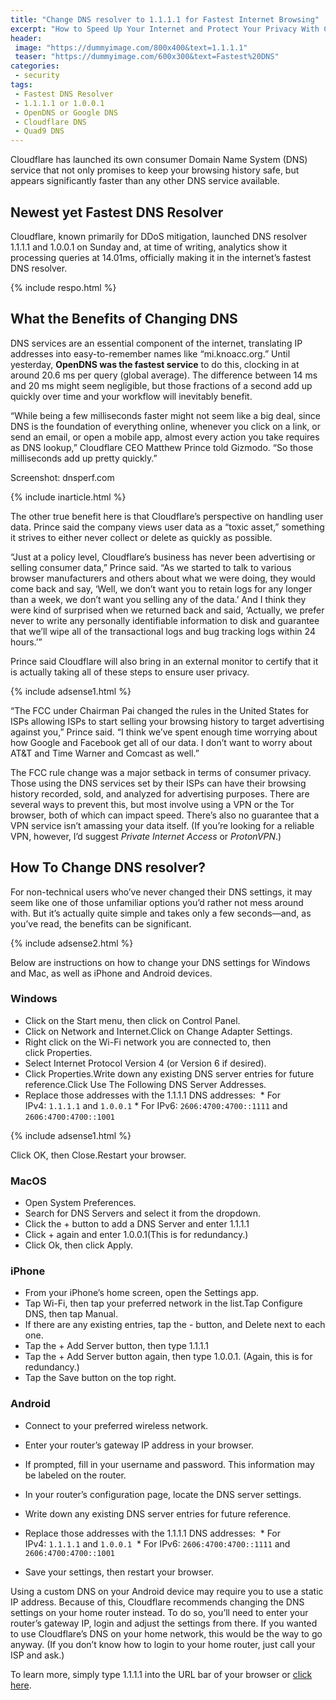 ```yaml
---
title: "Change DNS resolver to 1.1.1.1 for Fastest Internet Browsing"
excerpt: "How to Speed Up Your Internet and Protect Your Privacy With Cloudflare's New DNS Service"
header:
 image: "https://dummyimage.com/800x400&text=1.1.1.1"
 teaser: "https://dummyimage.com/600x300&text=Fastest%20DNS"
categories:
 - security
tags:
 - Fastest DNS Resolver
 - 1.1.1.1 or 1.0.0.1
 - OpenDNS or Google DNS
 - Cloudflare DNS
 - Quad9 DNS
---
```

Cloudflare has launched its own consumer Domain Name System (DNS) service that not only promises to keep your browsing history safe, but appears significantly faster than any other DNS service available.

## Newest yet Fastest DNS Resolver

Cloudflare, known primarily for DDoS mitigation, launched DNS resolver 1.1.1.1 and 1.0.0.1 on Sunday and, at time of writing, analytics show it processing queries at 14.01ms, officially making it in the internet’s fastest DNS resolver.

{% include respo.html %}

## What the Benefits of Changing DNS

DNS services are an essential component of the internet, translating IP addresses into easy-to-remember names like “mi.knoacc.org.” Until yesterday, **OpenDNS was the fastest service** to do this, clocking in at around 20.6 ms per query (global average). The difference between 14 ms and 20 ms might seem negligible, but those fractions of a second add up quickly over time and your workflow will inevitably benefit.

“While being a few milliseconds faster might not seem like a big deal, since DNS is the foundation of everything online, whenever you click on a link, or send an email, or open a mobile app, almost every action you take requires as DNS lookup,” Cloudflare CEO Matthew Prince told Gizmodo. “So those milliseconds add up pretty quickly.”

Screenshot: dnsperf.com

{% include inarticle.html %}

The other true benefit here is that Cloudflare’s perspective on handling user data. Prince said the company views user data as a “toxic asset,” something it strives to either never collect or delete as quickly as possible.

“Just at a policy level, Cloudflare’s business has never been advertising or selling consumer data,” Prince said. “As we started to talk to various browser manufacturers and others about what we were doing, they would come back and say, ‘Well, we don’t want you to retain logs for any longer than a week, we don’t want you selling any of the data.’ And I think they were kind of surprised when we returned back and said, ‘Actually, we prefer never to write any personally identifiable information to disk and guarantee that we’ll wipe all of the transactional logs and bug tracking logs within 24 hours.’”

Prince said Cloudflare will also bring in an external monitor to certify that it is actually taking all of these steps to ensure user privacy.

{% include adsense1.html %}

“The FCC under Chairman Pai changed the rules in the United States for ISPs allowing ISPs to start selling your browsing history to target advertising against you,” Prince said. “I think we’ve spent enough time worrying about how Google and Facebook get all of our data. I don’t want to worry about AT&T and Time Warner and Comcast as well.”

The FCC rule change was a major setback in terms of consumer privacy. Those using the DNS services set by their ISPs can have their browsing history recorded, sold, and analyzed for advertising purposes. There are several ways to prevent this, but most involve using a VPN or the Tor browser, both of which can impact speed. There’s also no guarantee that a VPN service isn’t amassing your data itself. (If you’re looking for a reliable VPN, however, I’d suggest _Private Internet Access_ or _ProtonVPN_.)

## How To Change DNS resolver?

For non-technical users who’ve never changed their DNS settings, it may seem like one of those unfamiliar options you’d rather not mess around with. But it’s actually quite simple and takes only a few seconds—and, as you’ve read, the benefits can be significant. 

{% include adsense2.html %}

Below are instructions on how to change your DNS settings for Windows and Mac, as well as iPhone and Android devices.

### Windows

- Click on the Start menu, then click on Control Panel.
- Click on Network and Internet.Click on Change Adapter Settings.
- Right click on the Wi-Fi network you are connected to, then click Properties.
- Select Internet Protocol Version 4 (or Version 6 if desired).
- Click Properties.Write down any existing DNS server entries for future reference.Click Use The Following DNS Server Addresses.
- Replace those addresses with the 1.1.1.1 DNS addresses: 
  * For IPv4: `1.1.1.1` and `1.0.0.1`
  * For IPv6: `2606:4700:4700::1111` and `2606:4700:4700::1001`

{% include adsense1.html %}

Click OK, then Close.Restart your browser.

### MacOS

- Open System Preferences.
- Search for DNS Servers and select it from the dropdown.
- Click the + button to add a DNS Server and enter 1.1.1.1
- Click + again and enter 1.0.0.1(This is for redundancy.)
- Click Ok, then click Apply.

### iPhone

- From your iPhone’s home screen, open the Settings app.
- Tap Wi-Fi, then tap your preferred network in the list.Tap Configure DNS, then tap Manual.
- If there are any existing entries, tap the - button, and Delete next to each one.
- Tap the + Add Server button, then type 1.1.1.1
- Tap the + Add Server button again, then type 1.0.0.1. (Again, this is for redundancy.)
- Tap the Save button on the top right.

### Android

- Connect to your preferred wireless network.
- Enter your router’s gateway IP address in your browser.
- If prompted, fill in your username and password. This information may be labeled on the router.

- In your router’s configuration page, locate the DNS server settings.
- Write down any existing DNS server entries for future reference.
- Replace those addresses with the 1.1.1.1 DNS addresses: 
  * For IPv4: `1.1.1.1` and `1.0.0.1`
  * For IPv6: `2606:4700:4700::1111` and `2606:4700:4700::1001`
- Save your settings, then restart your browser.

Using a custom DNS on your Android device may require you to use a static IP address. Because of this, Cloudflare recommends changing the DNS settings on your home router instead. To do so, you’ll need to enter your router’s gateway IP, login and adjust the settings from there. If you wanted to use Cloudflare’s DNS on your home network, this would be the way to go anyway. (If you don’t know how to login to your home router, just call your ISP and ask.)

To learn more, simply type 1.1.1.1 into the URL bar of your browser or [click here](//1.1.1.1).
